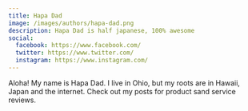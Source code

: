 ```yaml
---
title: Hapa Dad
image: /images/authors/hapa-dad.png
description: Hapa Dad is half japanese, 100% awesome
social:
  facebook: https://www.facebook.com/
  twitter: https://www.twitter.com/
  instagram: https://www.instagram.com/
---
```


Aloha! My name is Hapa Dad. I live in Ohio, but my roots are in Hawaii, Japan and the internet. Check out my posts for product sand service reviews.
